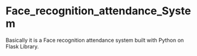 # Face_recognition_attendance_System
Basically it is a Face recognition attendance system built with Python on Flask Library. 

